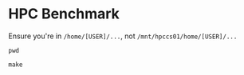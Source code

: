 # HPC Benchmark

Ensure you're in `/home/[USER]/...`, not `/mnt/hpccs01/home/[USER]/...`

```shell
pwd
```

```
make
```